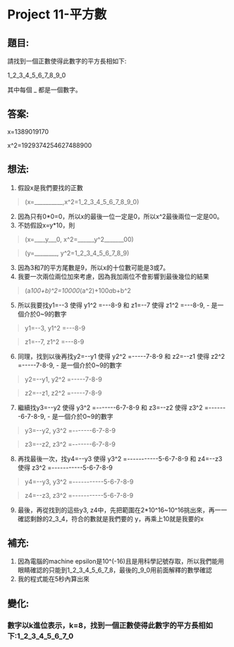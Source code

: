 # Project 11-平方數


## 題目:
請找到一個正數使得此數字的平方長相如下:

1_2_3_4_5_6_7_8_9_0

其中每個 _ 都是一個數字。

## 答案:
x=1389019170

x^2=1929374254627488900

## 想法:
1. 假設x是我們要找的正數
>(x=__________,x^2=1_2_3_4_5_6_7_8_9_0)
2. 因為只有0*0=0，所以x的最後一位一定是0，所以x^2最後兩位一定是00。
3. 不妨假設x=y*10，則
>(x=____y___0, x^2=______y^2_______00)

>(y=________, y^2=1_2_3_4_5_6_7_8_9)
3. 因為3和7的平方尾數是9，所以x的十位數可能是3或7。
4. 我要一次兩位兩位加來考慮，因為我加兩位不會影響到最後幾位的結果
>(a*100+b)^2=10000*(a^2)+100*a*b+b^2
5. 所以我要找y1=--3 使得 y1^2 =---8-9 和 z1=--7 使得 z1^2 =---8-9,  - 是一個介於0~9的數字
>y1=--3, y1^2 =---8-9

>z1=--7, z1^2 =---8-9
6. 同理，找到以後再找y2=--y1 使得 y2^2 =-----7-8-9 和 z2=--z1 使得 z2^2 =-----7-8-9,  - 是一個介於0~9的數字
>y2=--y1, y2^2 =-----7-8-9

>z2=--z1, z2^2 =-----7-8-9
7. 繼續找y3=--y2 使得 y3^2 =-------6-7-8-9 和 z3=--z2 使得 z3^2 =-------6-7-8-9,  - 是一個介於0~9的數字
>y3=--y2, y3^2 =-------6-7-8-9

>z3=--z2, z3^2 =-------6-7-8-9
8. 再找最後一次，找y4=--y3 使得 y3^2 =-----------5-6-7-8-9 和 z4=--z3 使得 z3^2 =-----------5-6-7-8-9
>y4=--y3, y3^2 =-----------5-6-7-8-9

>z4=--z3, z3^2 =-----------5-6-7-8-9
9. 最後，再從找到的這些y3, z4中，先把範圍在2*10^16~10^16挑出來，再一一確認剩餘的2_3_4，符合的數就是我們要的 y，再乘上10就是我要的x

## 補充:
1. 因為電腦的machine epsilon是10^(-16)且是用科學記號存取，所以我們能用眼睛確認的只能到1_2_3_4_5_6_7_8，最後的_9_0用前面解釋的數學確認
2. 我的程式能在5秒內算出來

## 變化:
### 數字以k進位表示，k=8，找到一個正數使得此數字的平方長相如下:1_2_3_4_5_6_7_0
